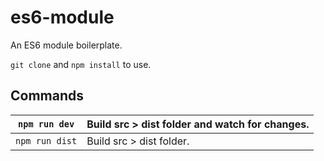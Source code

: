 # es6-module

An ES6 module boilerplate.

`git clone` and `npm install` to use. 

## Commands

| `npm run dev` | Build src > dist folder and watch for changes. |
|----------------|---------------------------------------------------|
| `npm run dist` | Build src > dist folder. |
